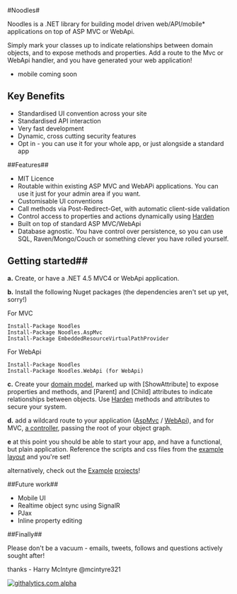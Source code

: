 #Noodles#



Noodles is a .NET library for building model driven web/API/mobile* applications on top of ASP MVC or WebApi.

Simply mark your classes up to indicate relationships between domain objects, and to expose methods and properties. Add a route to the Mvc or WebApi handler, and you have generated your web application!

* mobile coming soon


## Key Benefits ##

 - Standardised UI convention across your site
 - Standardised API interaction
 - Very fast development
 - Dynamic, cross cutting security features
 - Opt in - you can use it for your whole app, or just alongside a standard app

##Features##

 * MIT Licence
 * Routable within existing ASP MVC and WebAPi applications. You can use it just for your admin area if you want.
 * Customisable UI conventions
 * Call methods via Post-Redirect-Get, with automatic client-side validation
 * Control access to properties and actions dynamically using [Harden][2]
 * Built on top of standard ASP MVC/WebApi
 * Database agnostic. You have control over persistence, so you can use SQL, Raven/Mongo/Couch or something clever you have rolled yourself.

## Getting started##

**a.** Create, or have a .NET 4.5 MVC4 or WebApi application.

**b.** Install the following Nuget packages (the dependencies aren't set up yet, sorry!)

For MVC

    Install-Package Noodles
    Install-Package Noodles.AspMvc
    Install-Package EmbeddedResourceVirtualPathProvider
    
For WebApi

    Install-Package Noodles
    Install-Package Noodles.WebApi (for WebApi)

**c.** Create your [domain model][3], marked up with [ShowAttribute] to expose properties and methods, and [Parent] and [Child] attributes to indicate relationships between objects. Use [Harden][2] methods and attributes to secure your system.

**d.** add a wildcard route to your application ([AspMvc][4] / [WebApi][5]), and for MVC, [a controller][6], passing the root of your object graph.

**e** at this point you should be able to start your app, and have a functional, but plain application. Reference the scripts and css files from the [example layout][7] and you're set!

alternatively, check out the [Example][8] [projects][9]!

##Future work##

 - Mobile UI
 - Realtime object sync using SignalR
 - PJax
 - Inline property editing

##Finally##

Please don't be a vacuum - emails, tweets, follows and questions actively sought after!

thanks - Harry McIntyre @mcintyre321

  [1]: https://github.com/mcintyre321/Harden
  [2]: https://github.com/mcintyre321/Harden
  [3]: https://github.com/mcintyre321/Noodles/blob/master/Noodles.Example.Domain/Application.cs
  [4]: https://github.com/mcintyre321/Noodles/blob/master/Noodles.Example.Web/Global.asax.cs
  [5]: https://github.com/mcintyre321/Noodles/blob/master/Noodles.Example.WebApi/Program.cs
  [6]: https://github.com/mcintyre321/Noodles/blob/master/Noodles.Example.Web/Controllers/NoodlesController.cs
  [7]: https://github.com/mcintyre321/Noodles/blob/master/Noodles.Example.Web/Views/Shared/_Layout.cshtml
  [8]: https://github.com/mcintyre321/Noodles/tree/master/Noodles.Example.Web
  [9]: https://github.com/mcintyre321/Noodles/tree/master/Noodles.Example.WebApi
  
  [![githalytics.com alpha](https://cruel-carlota.pagodabox.com/caba06ced732280266dfe94e5b4de886 "githalytics.com")](http://githalytics.com/mcintyre321/Noodles)
